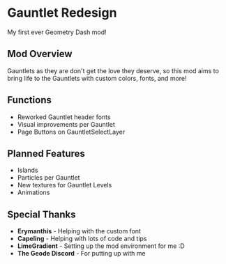 # <cr>Gauntlet Redesign</c>
<cj>My first ever Geometry Dash mod!</c>

## <co>Mod Overview</c>
Gauntlets as they are don't get the love they deserve, so this mod aims to bring <cr>life to the Gauntlets</c> with custom <co>colors</c>, <cy>fonts</c>, and <cg>more</c>!

## <co>Functions</c>
- Reworked Gauntlet header fonts
- Visual improvements per Gauntlet
- Page Buttons on GauntletSelectLayer

## <co>Planned Features</c>
- Islands
- Particles per Gauntlet
- New textures for Gauntlet Levels
- Animations

## <co>Special Thanks</c>
- <cy>**Erymanthis**</c> - Helping with the custom font
- <cy>**Capeling**</c> - Helping with lots of code and tips
- <cy>**LimeGradient**</c> - Setting up the mod environment for me :D
- <cy>**The Geode Discord**</c> - For putting up with me